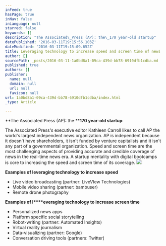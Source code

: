 ```yaml
---
inFeed: true
hasPage: true
inNav: false
inLanguage: null
starred: false
keywords: []
description: "The Associated\_Press (AP): the\_170 year-old startup"
datePublished: '2016-03-11T19:15:56.103Z'
dateModified: '2016-03-11T19:15:09.652Z'
title: Leveraging technology to increase speed and screen time of news
author: []
sourcePath: _posts/2016-03-11-1a0bd8a1-09ca-439d-bb78-6910dfb1cdba.md
published: true
authors: []
publisher:
  name: null
  domain: null
  url: null
  favicon: null
url: 1a0bd8a1-09ca-439d-bb78-6910dfb1cdba/index.html
_type: Article

---
```

**The Associated Press (AP): the ****170 year-old startup**

The Associated Press's executive editor Kathleen Carroll likes to call AP the world's largest independent news organization. AP is independent because it doesn't have shareholders, it isn't funded by venture capitalists and it isn't any part of a governmental organization. Speed and screen time are the most challenging aspects of providing accurate and credible coverage of news in the real-time news era. A startup mentality with digital bootcamps is core to increasing the speed and screen time of its coverage. 
![](https://the-grid-user-content.s3-us-west-2.amazonaws.com/394ad0e0-af51-49bb-8d79-1323d3fcd577.jpg)

**Examples of leveraging technology to increase speed**

* Live video broadcasting (partner: LiveVIew Technologies)
* Mobile video sharing (partner: bambuser)
* Remote drone photography 

**Examples of l****everaging technology to increase screen time**

* Personalized news apps
* Platform specific social storytelling 
* Robot-writing (partner: Automated Insights)
* Virtual reality journalism
* Data-visualizing (partner: Google)
* Conversation driving tools (partners: Twitter)